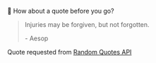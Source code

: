 📣 How about a quote before you go?

> Injuries may be forgiven, but not forgotten.
>
> <p>- Aesop</p>

Quote requested from [Random Quotes API](https://github.com/lukePeavey/quotable)
